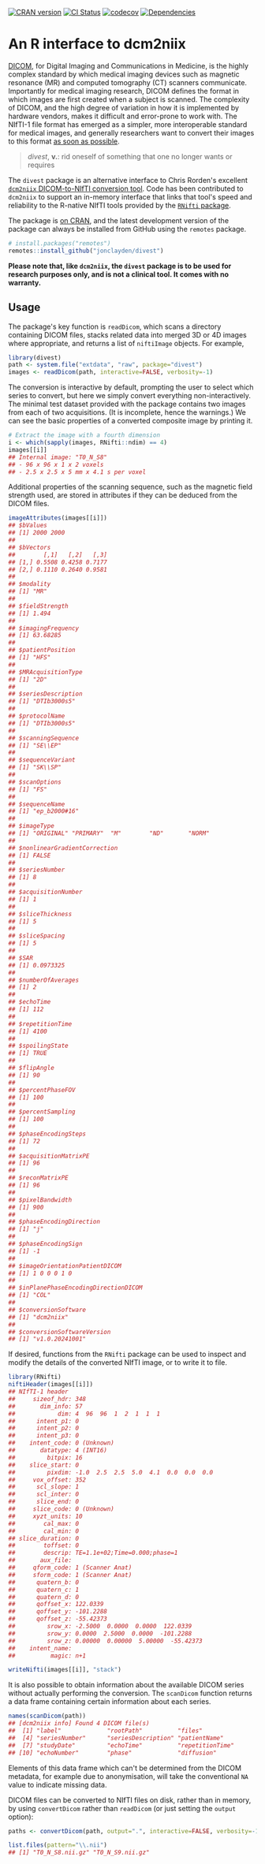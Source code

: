 

[![CRAN version](https://www.r-pkg.org/badges/version/divest)](https://cran.r-project.org/package=divest) [![CI Status](https://github.com/jonclayden/divest/actions/workflows/ci.yaml/badge.svg)](https://github.com/jonclayden/divest/actions/workflows/ci.yaml) [![codecov](https://codecov.io/gh/jonclayden/divest/graph/badge.svg?token=515zW7eMSl)](https://app.codecov.io/gh/jonclayden/divest) [![Dependencies](https://tinyverse.netlify.app/badge/divest)](https://tinyverse.netlify.app)

# An R interface to dcm2niix

[DICOM](https://www.dicomstandard.org), for Digital Imaging and Communications in Medicine, is the highly complex standard by which medical imaging devices such as magnetic resonance (MR) and computed tomography (CT) scanners communicate. Importantly for medical imaging research, DICOM defines the format in which images are first created when a subject is scanned. The complexity of DICOM, and the high degree of variation in how it is implemented by hardware vendors, makes it difficult and error-prone to work with. The NIfTI-1 file format has emerged as a simpler, more interoperable standard for medical images, and generally researchers want to convert their images to this format [as soon as possible](https://doi.org/10.1016/j.jneumeth.2016.03.001).

> *divest*, **v.**: rid oneself of something that one no longer wants or requires

The `divest` package is an alternative interface to Chris Rorden's excellent [`dcm2niix` DICOM-to-NIfTI conversion tool](https://github.com/rordenlab/dcm2niix). Code has been contributed to `dcm2niix` to support an in-memory interface that links that tool's speed and reliability to the R-native NIfTI tools provided by the [`RNifti` package](https://github.com/jonclayden/RNifti).

The package is [on CRAN](https://cran.r-project.org/package=divest), and the latest development version of the package can always be installed from GitHub using the `remotes` package.


``` r
# install.packages("remotes")
remotes::install_github("jonclayden/divest")
```

**Please note that, like `dcm2niix`, the `divest` package is to be used for research purposes only, and is not a clinical tool. It comes with no warranty.**

## Usage

The package's key function is `readDicom`, which scans a directory containing DICOM files, stacks related data into merged 3D or 4D images where appropriate, and returns a list of `niftiImage` objects. For example,


``` r
library(divest)
path <- system.file("extdata", "raw", package="divest")
images <- readDicom(path, interactive=FALSE, verbosity=-1)
```

The conversion is interactive by default, prompting the user to select which series to convert, but here we simply convert everything non-interactively. The minimal test dataset provided with the package contains two images from each of two acquisitions. (It is incomplete, hence the warnings.) We can see the basic properties of a converted composite image by printing it.


``` r
# Extract the image with a fourth dimension
i <- which(sapply(images, RNifti::ndim) == 4)
images[[i]]
## Internal image: "T0_N_S8"
## - 96 x 96 x 1 x 2 voxels
## - 2.5 x 2.5 x 5 mm x 4.1 s per voxel
```

Additional properties of the scanning sequence, such as the magnetic field strength used, are stored in attributes if they can be deduced from the DICOM files.


``` r
imageAttributes(images[[i]])
## $bValues
## [1] 2000 2000
## 
## $bVectors
##        [,1]   [,2]   [,3]
## [1,] 0.5508 0.4258 0.7177
## [2,] 0.1110 0.2640 0.9581
## 
## $modality
## [1] "MR"
## 
## $fieldStrength
## [1] 1.494
## 
## $imagingFrequency
## [1] 63.68285
## 
## $patientPosition
## [1] "HFS"
## 
## $MRAcquisitionType
## [1] "2D"
## 
## $seriesDescription
## [1] "DTIb3000s5"
## 
## $protocolName
## [1] "DTIb3000s5"
## 
## $scanningSequence
## [1] "SE\\EP"
## 
## $sequenceVariant
## [1] "SK\\SP"
## 
## $scanOptions
## [1] "FS"
## 
## $sequenceName
## [1] "ep_b2000#16"
## 
## $imageType
## [1] "ORIGINAL" "PRIMARY"  "M"        "ND"       "NORM"    
## 
## $nonlinearGradientCorrection
## [1] FALSE
## 
## $seriesNumber
## [1] 8
## 
## $acquisitionNumber
## [1] 1
## 
## $sliceThickness
## [1] 5
## 
## $sliceSpacing
## [1] 5
## 
## $SAR
## [1] 0.0973325
## 
## $numberOfAverages
## [1] 2
## 
## $echoTime
## [1] 112
## 
## $repetitionTime
## [1] 4100
## 
## $spoilingState
## [1] TRUE
## 
## $flipAngle
## [1] 90
## 
## $percentPhaseFOV
## [1] 100
## 
## $percentSampling
## [1] 100
## 
## $phaseEncodingSteps
## [1] 72
## 
## $acquisitionMatrixPE
## [1] 96
## 
## $reconMatrixPE
## [1] 96
## 
## $pixelBandwidth
## [1] 900
## 
## $phaseEncodingDirection
## [1] "j"
## 
## $phaseEncodingSign
## [1] -1
## 
## $imageOrientationPatientDICOM
## [1] 1 0 0 0 1 0
## 
## $inPlanePhaseEncodingDirectionDICOM
## [1] "COL"
## 
## $conversionSoftware
## [1] "dcm2niix"
## 
## $conversionSoftwareVersion
## [1] "v1.0.20241001"
```

If desired, functions from the `RNifti` package can be used to inspect and modify the details of the converted NIfTI image, or to write it to file.


``` r
library(RNifti)
niftiHeader(images[[i]])
## NIfTI-1 header
##     sizeof_hdr: 348
##       dim_info: 57
##            dim: 4  96  96  1  2  1  1  1
##      intent_p1: 0
##      intent_p2: 0
##      intent_p3: 0
##    intent_code: 0 (Unknown)
##       datatype: 4 (INT16)
##         bitpix: 16
##    slice_start: 0
##         pixdim: -1.0  2.5  2.5  5.0  4.1  0.0  0.0  0.0
##     vox_offset: 352
##      scl_slope: 1
##      scl_inter: 0
##      slice_end: 0
##     slice_code: 0 (Unknown)
##     xyzt_units: 10
##        cal_max: 0
##        cal_min: 0
## slice_duration: 0
##        toffset: 0
##        descrip: TE=1.1e+02;Time=0.000;phase=1
##       aux_file: 
##     qform_code: 1 (Scanner Anat)
##     sform_code: 1 (Scanner Anat)
##      quatern_b: 0
##      quatern_c: 1
##      quatern_d: 0
##      qoffset_x: 122.0339
##      qoffset_y: -101.2288
##      qoffset_z: -55.42373
##         srow_x: -2.5000  0.0000  0.0000  122.0339
##         srow_y: 0.0000  2.5000  0.0000  -101.2288
##         srow_z: 0.00000  0.00000  5.00000  -55.42373
##    intent_name: 
##          magic: n+1
```

``` r
writeNifti(images[[i]], "stack")
```

It is also possible to obtain information about the available DICOM series without actually performing the conversion. The `scanDicom` function returns a data frame containing certain information about each series.


``` r
names(scanDicom(path))
## [dcm2niix info] Found 4 DICOM file(s)
##  [1] "label"             "rootPath"          "files"            
##  [4] "seriesNumber"      "seriesDescription" "patientName"      
##  [7] "studyDate"         "echoTime"          "repetitionTime"   
## [10] "echoNumber"        "phase"             "diffusion"
```

Elements of this data frame which can't be determined from the DICOM metadata, for example due to anonymisation, will take the conventional `NA` value to indicate missing data.

DICOM files can be converted to NIfTI files on disk, rather than in memory, by using `convertDicom` rather than `readDicom` (or just setting the `output` option):


``` r
paths <- convertDicom(path, output=".", interactive=FALSE, verbosity=-1)
```

``` r
list.files(pattern="\\.nii")
## [1] "T0_N_S8.nii.gz" "T0_N_S9.nii.gz"
```
